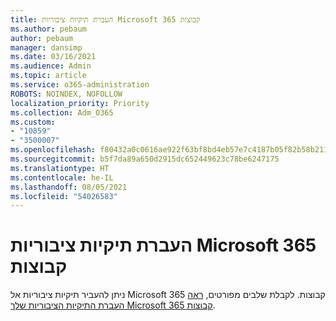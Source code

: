 ```yaml
---
title: העברת תיקיות ציבוריות Microsoft 365 קבוצות
ms.author: pebaum
author: pebaum
manager: dansimp
ms.date: 03/16/2021
ms.audience: Admin
ms.topic: article
ms.service: o365-administration
ROBOTS: NOINDEX, NOFOLLOW
localization_priority: Priority
ms.collection: Adm_O365
ms.custom:
- "10859"
- "3500007"
ms.openlocfilehash: f80432a0c0616ae922f63bf8bd4eb57e7c4187b05f82b58b21106a7f0c7863a0
ms.sourcegitcommit: b5f7da89a650d2915dc652449623c78be6247175
ms.translationtype: HT
ms.contentlocale: he-IL
ms.lasthandoff: 08/05/2021
ms.locfileid: "54026583"
---
```

# <a name="migrate-public-folders-to-microsoft-365-groups"></a>העברת תיקיות ציבוריות Microsoft 365 קבוצות

ניתן להעביר תיקיות ציבוריות אל Microsoft 365 קבוצות. לקבלת שלבים מפורטים, [ראה העברת התיקיות הציבוריות שלך Microsoft 365 קבוצות](https://aka.ms/PFToM365Group).